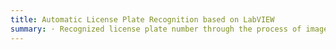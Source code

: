 ```yaml
---
title: Automatic License Plate Recognition based on LabVIEW  
summary: · Recognized license plate number through the process of image pre-processing, license plate positioning, skeletonized extraction of license plate characters, segmentation of characters by vertical projection method, and OCR recognition.
---
```

